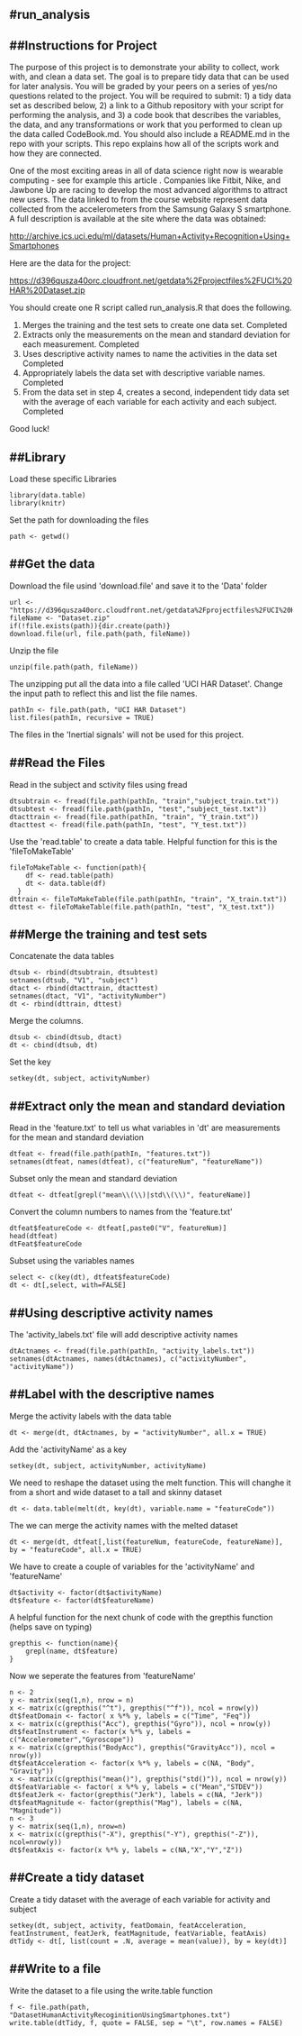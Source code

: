 #run_analysis
-------------

##Instructions for Project
--------------------------
The purpose of this project is to demonstrate your ability to collect, work with, and clean a data set. The goal is to prepare tidy data that can be used for later analysis. You will be graded by your peers on a series of yes/no questions related to the project. You will be required to submit: 1) a tidy data set as described below, 2) a link to a Github repository with your script for performing the analysis, and 3) a code book that describes the variables, the data, and any transformations or work that you performed to clean up the data called CodeBook.md. You should also include a README.md in the repo with your scripts. This repo explains how all of the scripts work and how they are connected.

One of the most exciting areas in all of data science right now is wearable computing - see for example this article . Companies like Fitbit, Nike, and Jawbone Up are racing to develop the most advanced algorithms to attract new users. The data linked to from the course website represent data collected from the accelerometers from the Samsung Galaxy S smartphone. A full description is available at the site where the data was obtained:

http://archive.ics.uci.edu/ml/datasets/Human+Activity+Recognition+Using+Smartphones

Here are the data for the project:

https://d396qusza40orc.cloudfront.net/getdata%2Fprojectfiles%2FUCI%20HAR%20Dataset.zip

You should create one R script called run_analysis.R that does the following.

1. Merges the training and the test sets to create one data set. Completed
2. Extracts only the measurements on the mean and standard deviation for each measurement. Completed
3. Uses descriptive activity names to name the activities in the data set Completed
4. Appropriately labels the data set with descriptive variable names. Completed
5. From the data set in step 4, creates a second, independent tidy data set with the average of each variable for each activity and each subject. Completed

Good luck!

##Library
---------
Load these specific Libraries

```{r}
library(data.table)
library(knitr)
```
Set the path for downloading the files

```{r}
path <- getwd()
```

##Get the data
--------------
Download the file usind 'download.file' and save it to the 'Data' folder

```{r}
url <- "https://d396qusza40orc.cloudfront.net/getdata%2Fprojectfiles%2FUCI%20HAR%20Dataset.zip"
fileName <- "Dataset.zip"
if(!file.exists(path)){dir.create(path)}
download.file(url, file.path(path, fileName))
```

Unzip the file

```{r}
unzip(file.path(path, fileName))
```

The unzipping put all the data into a file called 'UCI HAR Dataset'. Change the input path to reflect this and list the file names.

```{r}
pathIn <- file.path(path, "UCI HAR Dataset")
list.files(pathIn, recursive = TRUE)
```
The files in the 'Inertial signals' will not be used for this project.

##Read the Files
----------------
Read in the subject and sctivity files using fread

```{r}
dtsubtrain <- fread(file.path(pathIn, "train","subject_train.txt"))
dtsubtest <- fread(file.path(pathIn, "test","subject_test.txt"))
dtacttrain <- fread(file.path(pathIn, "train", "Y_train.txt"))
dtacttest <- fread(file.path(pathIn, "test", "Y_test.txt"))
```

Use the 'read.table' to create a data table. Helpful function for this is the 'fileToMakeTable'

```{r}
fileToMakeTable <- function(path){
    df <- read.table(path)
    dt <- data.table(df)
  }
dttrain <- fileToMakeTable(file.path(pathIn, "train", "X_train.txt"))
dttest <- fileToMakeTable(file.path(pathIn, "test", "X_test.txt"))
```

##Merge the training and test sets
----------------------------------
Concatenate the data tables

```{r}
dtsub <- rbind(dtsubtrain, dtsubtest)
setnames(dtsub, "V1", "subject")
dtact <- rbind(dtacttrain, dtacttest)
setnames(dtact, "V1", "activityNumber")
dt <- rbind(dttrain, dttest)
```

Merge the columns.

```{r}
dtsub <- cbind(dtsub, dtact)
dt <- cbind(dtsub, dt)
```
Set the key

```{r}
setkey(dt, subject, activityNumber)
```

##Extract only the mean and standard deviation
----------------------------------------------
Read in the 'feature.txt' to tell us what variables in 'dt' are measurements for the mean and standard deviation

```{r}
dtfeat <- fread(file.path(pathIn, "features.txt"))
setnames(dtfeat, names(dtfeat), c("featureNum", "featureName"))
```

Subset only the mean and standard deviation

```{r}
dtfeat <- dtfeat[grepl("mean\\(\\)|std\\(\\)", featureName)]
```

Convert the column numbers to names from the 'feature.txt'

```{r}
dtfeat$featureCode <- dtfeat[,paste0("V", featureNum)]
head(dtfeat)
dtFeat$featureCode
```

Subset using the variables names

```{r}
select <- c(key(dt), dtfeat$featureCode)
dt <- dt[,select, with=FALSE]
```

##Using descriptive activity names
----------------------------------

The 'activity_labels.txt' file will add descriptive activity names

```{r}
dtActnames <- fread(file.path(pathIn, "activity_labels.txt"))
setnames(dtActnames, names(dtActnames), c("activityNumber", "activityName"))
```

##Label with the descriptive names
----------------------------------

Merge the activity labels with the data table

```{r}
dt <- merge(dt, dtActnames, by = "activityNumber", all.x = TRUE)
```

Add the 'activityName' as a key

```{r}
setkey(dt, subject, activityNumber, activityName)
```

We need to reshape the dataset using the melt function. This will changhe it from a short and wide dataset to a tall and skinny dataset

```{r}
dt <- data.table(melt(dt, key(dt), variable.name = "featureCode"))
```

The we can merge the activity names with the melted dataset

```{r}
dt <- merge(dt, dtfeat[,list(featureNum, featureCode, featureName)], by = "featureCode", all.x = TRUE)
```

We have to create a couple of variables for the 'activityName'  and 'featureName'

```{r}
dt$activity <- factor(dt$activityName)
dt$feature <- factor(dt$featureName)
```

A helpful function for the next chunk of code with the grepthis function (helps save on typing)

```{r}
grepthis <- function(name){
    grepl(name, dt$feature)
}
```

Now we seperate the features from 'featureName'

```{r}
n <- 2
y <- matrix(seq(1,n), nrow = n)
x <- matrix(c(grepthis("^t"), grepthis("^f")), ncol = nrow(y))
dt$featDomain <- factor( x %*% y, labels = c("Time", "Feq"))
x <- matrix(c(grepthis("Acc"), grepthis("Gyro")), ncol = nrow(y))
dt$featInstrument <- factor(x %*% y, labels = c("Accelerometer","Gyroscope"))
x <- matrix(c(grepthis("BodyAcc"), grepthis("GravityAcc")), ncol = nrow(y))
dt$featAcceleration <- factor(x %*% y, labels = c(NA, "Body", "Gravity"))
x <- matrix(c(grepthis("mean()"), grepthis("std()")), ncol = nrow(y))
dt$featVariable <- factor( x %*% y, labels = c("Mean","STDEV"))
dt$featJerk <- factor(grepthis("Jerk"), labels = c(NA, "Jerk"))
dt$featMagnitude <- factor(grepthis("Mag"), labels = c(NA, "Magnitude"))
n <- 3
y <- matrix(seq(1,n), nrow=n)
x <- matrix(c(grepthis("-X"), grepthis("-Y"), grepthis("-Z")), ncol=nrow(y))
dt$featAxis <- factor(x %*% y, labels = c(NA,"X","Y","Z"))
```

##Create a tidy dataset
-----------------------

Create a tidy dataset with the average of each variable for activity and subject

```{r}
setkey(dt, subject, activity, featDomain, featAcceleration, featInstrument, featJerk, featMagnitude, featVariable, featAxis)
dtTidy <- dt[, list(count = .N, average = mean(value)), by = key(dt)]
```

##Write to a file
-----------------

Write the dataset to a file using the write.table function

```{r}
f <- file.path(path, "DatasetHumanActivityRecoginitionUsingSmartphones.txt")
write.table(dtTidy, f, quote = FALSE, sep = "\t", row.names = FALSE)
```
